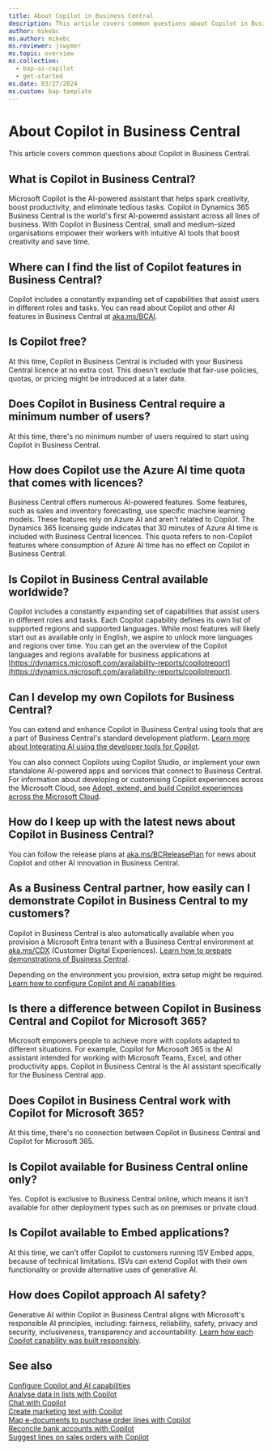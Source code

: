 ```yaml
---
title: About Copilot in Business Central
description: This article covers common questions about Copilot in Business Central.
author: mikebc
ms.author: mikebc
ms.reviewer: jswymer
ms.topic: overview
ms.collection:
  - bap-ai-copilot
  - get-started
ms.date: 03/27/2024
ms.custom: bap-template
---
```


# About Copilot in Business Central

This article covers common questions about Copilot in Business Central.

## What is Copilot in Business Central?

Microsoft Copilot is the AI-powered assistant that helps spark creativity, boost productivity, and eliminate tedious tasks. Copilot in Dynamics 365 Business Central is the world's first AI-powered assistant across all lines of business. With Copilot in Business Central, small and medium-sized organisations empower their workers with intuitive AI tools that boost creativity and save time.

## Where can I find the list of Copilot features in Business Central?

Copilot includes a constantly expanding set of capabilities that assist users in different roles and tasks. You can read about Copilot and other AI features in Business Central at [aka.ms/BCAI](https://aka.ms/BCAI). 

## Is Copilot free? 

At this time, Copilot in Business Central is included with your Business Central licence at no extra cost. This doesn't exclude that fair-use policies, quotas, or pricing might be introduced at a later date.

## Does Copilot in Business Central require a minimum number of users?

At this time, there's no minimum number of users required to start using Copilot in Business Central.

## How does Copilot use the Azure AI time quota that comes with licences?

Business Central offers numerous AI-powered features. Some features, such as sales and inventory forecasting, use specific machine learning models. These features rely on Azure AI and aren't related to Copilot. The Dynamics 365 licensing guide indicates that 30 minutes of Azure AI time is included with Business Central licences. This quota refers to non-Copilot features where consumption of Azure AI time has no effect on Copilot in Business Central.

## Is Copilot in Business Central available worldwide? 

Copilot includes a constantly expanding set of capabilities that assist users in different roles and tasks. Each Copilot capability defines its own list of supported regions and supported languages. While most features will likely start out as available only in English, we aspire to unlock more languages and regions over time. You can get an the overview of the Copilot languages and regions available for business applications at [https://dynamics.microsoft.com/availability-reports/copilotreport](https://dynamics.microsoft.com/availability-reports/copilotreport).

## Can I develop my own Copilots for Business Central?

You can extend and enhance Copilot in Business Central using tools that are a part of Business Central's standard development platform. [Learn more about Integrating AI using the developer tools for Copilot](/dynamics365/business-central/dev-itpro/developer/ai-integration-landing-page).

You can also connect Copilots using Copilot Studio, or implement your own standalone AI-powered apps and services that connect to Business Central. For information about developing or customising Copilot experiences across the Microsoft Cloud, see [Adopt, extend, and build Copilot experiences across the Microsoft Cloud](/microsoft-cloud/dev/copilot/overview).

## How do I keep up with the latest news about Copilot in Business Central? 

You can follow the release plans at [aka.ms/BCReleasePlan](https://aka.ms/BCReleasePlan) for news about Copilot and other AI innovation in Business Central.

## As a Business Central partner, how easily can I demonstrate Copilot in Business Central to my customers?

Copilot in Business Central is also automatically available when you provision a Microsoft Entra tenant with a Business Central environment at [aka.ms/CDX](https://aka.ms/CDX) (Customer Digital Experiences). [Learn how to prepare demonstrations of Business Central](/dynamics365/business-central/dev-itpro/administration/demo-environment).  

Depending on the environment you provision, extra setup might be required. [Learn how to configure Copilot and AI capabilities](/dynamics365/business-central/enable-ai).

## Is there a difference between Copilot in Business Central and Copilot for Microsoft 365?

Microsoft empowers people to achieve more with copilots adapted to different situations. For example, Copilot for Microsoft 365 is the AI assistant intended for working with Microsoft Teams, Excel, and other productivity apps. Copilot in Business Central is the AI assistant specifically for the Business Central app.

## Does Copilot in Business Central work with Copilot for Microsoft 365?

At this time, there's no connection between Copilot in Business Central and Copilot for Microsoft 365.

## Is Copilot available for Business Central online only? 

Yes. Copilot is exclusive to Business Central online, which means it isn't available for other deployment types such as on premises or private cloud.

## Is Copilot available to Embed applications? 

At this time, we can't offer Copilot to customers running ISV Embed apps, because of technical limitations. ISVs can extend Copilot with their own functionality or provide alternative uses of generative AI.

## How does Copilot approach AI safety? 

Generative AI within Copilot in Business Central aligns with Microsoft's responsible AI principles, including: fairness, reliability, safety, privacy and security, inclusiveness, transparency and accountability. [Learn how each Copilot capability was built responsibly](responsible-ai-overview.md).

## See also 

[Configure Copilot and AI capabilities](enable-ai.md)  
[Analyse data in lists with Copilot](analysis-assist.md)  
[Chat with Copilot](chat-with-copilot.md)  
[Create marketing text with Copilot](item-marketing-text.md)  
[Map e-documents to purchase order lines with Copilot](map-edocuments-with-copilot.md)  
[Reconcile bank accounts with Copilot](bank-reconciliation-with-copilot.md)  
[Suggest lines on sales orders with Copilot](sales-suggest-sales-lines-with-copilot.md)  